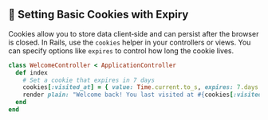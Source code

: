 ## 🍪 Setting Basic Cookies with Expiry

Cookies allow you to store data client‑side and can persist after the browser is closed. In Rails, use the `cookies` helper in your controllers or views. You can specify options like `expires` to control how long the cookie lives.

```ruby
class WelcomeController < ApplicationController
  def index
    # Set a cookie that expires in 7 days
    cookies[:visited_at] = { value: Time.current.to_s, expires: 7.days.from_now }
    render plain: "Welcome back! You last visited at #{cookies[:visited_at]}"
  end
end
```